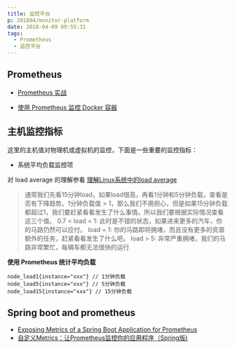 ```yaml
---
title: 监控平台
p: 201804/monitor-platform
date: 2018-04-09 09:55:31
tags:
  - Prometheus
  - 监控平台
---
```


## Prometheus

- [Prometheus 实战](https://songjiayang.gitbooks.io/prometheus/content/)

- [使用 Prometheus 监控 Docker 容器](https://segmentfault.com/a/1190000002527178) 


## 主机监控指标

这里的主机值对物理机或虚拟机的监控，下面是一些重要的监控指标：

- 系统平均负载监控项

对 load average 的理解参看 [理解Linux系统中的load average](http://blog.51cto.com/8088809/1623552)

> 通常我们先看15分钟load，如果load很高，再看1分钟和5分钟负载，查看是否有下降趋势。1分钟负载值 > 1，那么我们不用担心，但是如果15分钟负载都超过1，我们要赶紧看看发生了什么事情。所以我们要根据实际情况查看这三个值。
> 0.7 < load < 1: 此时是不错的状态，如果进来更多的汽车，你的马路仍然可以应付。
load = 1: 你的马路即将拥堵，而且没有更多的资源额外的任务，赶紧看看发生了什么吧。
load > 5: 非常严重拥堵，我们的马路非常繁忙，每辆车都无法很快的运行

**使用 Prometheus 统计平均负载**
```shell
node_load1{instance="xxx"} // 1分钟负载
node_load5{instance="xxx"} // 5分钟负载
node_load15{instance="xxx"} // 15分钟负载
```

## Spring boot and prometheus

- [Exposing Metrics of a Spring Boot Application for Prometheus](https://reflectoring.io/monitoring-spring-boot-with-prometheus/)
- [自定义Metrics：让Prometheus监控你的应用程序（Spring版)](http://yunlzheng.github.io/2018/01/24/use-prometheus-monitor-your-spring-boot-application/)

